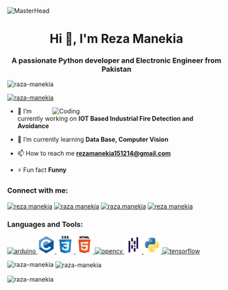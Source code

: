 ![MasterHead](https://camo.githubusercontent.com/98ba9943ba63722b938e39a01af02949093f2179a576b40b6006e563763f4690/68747470733a2f2f692e696d6775722e636f6d2f714e46463278472e6a7067)
<h1 align="center">Hi 👋, I'm Reza Manekia</h1>
<h3 align="center">A passionate Python developer and Electronic Engineer from Pakistan</h3>

<p align="left"> <img src="https://komarev.com/ghpvc/?username=raza-manekia&label=Profile%20views&color=0e75b6&style=flat" alt="raza-manekia" /> </p>

<p align="left"> <a href="https://github.com/ryo-ma/github-profile-trophy"><img src="https://github-profile-trophy.vercel.app/?username=raza-manekia" alt="raza-manekia" /></a> </p>

<img align="right" alt="Coding" width="400" src="https://prepinsta.com/wp-content/uploads/2020/05/avatar1-2.webp">

- 🔭 I’m currently working on **IOT Based Industrial Fire Detection and Avoidance**

- 🌱 I’m currently learning **Data Base, Computer Vision**

- 📫 How to reach me **rezamanekia151214@gmail.com**

- ⚡ Fun fact **Funny**

<h3 align="left">Connect with me:</h3>
<p align="left">
<a href="https://linkedin.com/in/reza manekia" target="blank"><img align="center" src="https://raw.githubusercontent.com/rahuldkjain/github-profile-readme-generator/master/src/images/icons/Social/linked-in-alt.svg" alt="reza manekia" height="30" width="40" /></a>
<a href="https://fb.com/raza manekia" target="blank"><img align="center" src="https://raw.githubusercontent.com/rahuldkjain/github-profile-readme-generator/master/src/images/icons/Social/facebook.svg" alt="raza manekia" height="30" width="40" /></a>
<a href="https://instagram.com/raza.manekia" target="blank"><img align="center" src="https://raw.githubusercontent.com/rahuldkjain/github-profile-readme-generator/master/src/images/icons/Social/instagram.svg" alt="raza.manekia" height="30" width="40" /></a>
<a href="https://www.hackerrank.com/reza manekia" target="blank"><img align="center" src="https://raw.githubusercontent.com/rahuldkjain/github-profile-readme-generator/master/src/images/icons/Social/hackerrank.svg" alt="reza manekia" height="30" width="40" /></a>
</p>

<h3 align="left">Languages and Tools:</h3>
<p align="left"> <a href="https://www.arduino.cc/" target="_blank" rel="noreferrer"> <img src="https://cdn.worldvectorlogo.com/logos/arduino-1.svg" alt="arduino" width="40" height="40"/> </a> <a href="https://www.cprogramming.com/" target="_blank" rel="noreferrer"> <img src="https://raw.githubusercontent.com/devicons/devicon/master/icons/c/c-original.svg" alt="c" width="40" height="40"/> </a> <a href="https://www.w3schools.com/css/" target="_blank" rel="noreferrer"> <img src="https://raw.githubusercontent.com/devicons/devicon/master/icons/css3/css3-original-wordmark.svg" alt="css3" width="40" height="40"/> </a> <a href="https://www.w3.org/html/" target="_blank" rel="noreferrer"> <img src="https://raw.githubusercontent.com/devicons/devicon/master/icons/html5/html5-original-wordmark.svg" alt="html5" width="40" height="40"/> </a> <a href="https://opencv.org/" target="_blank" rel="noreferrer"> <img src="https://www.vectorlogo.zone/logos/opencv/opencv-icon.svg" alt="opencv" width="40" height="40"/> </a> <a href="https://pandas.pydata.org/" target="_blank" rel="noreferrer"> <img src="https://raw.githubusercontent.com/devicons/devicon/2ae2a900d2f041da66e950e4d48052658d850630/icons/pandas/pandas-original.svg" alt="pandas" width="40" height="40"/> </a> <a href="https://www.python.org" target="_blank" rel="noreferrer"> <img src="https://raw.githubusercontent.com/devicons/devicon/master/icons/python/python-original.svg" alt="python" width="40" height="40"/> </a> <a href="https://www.tensorflow.org" target="_blank" rel="noreferrer"> <img src="https://www.vectorlogo.zone/logos/tensorflow/tensorflow-icon.svg" alt="tensorflow" width="40" height="40"/> </a> </p>

<p><img align="left" src="https://github-readme-stats.vercel.app/api/top-langs?username=raza-manekia&show_icons=true&locale=en&layout=compact" alt="raza-manekia" /></p>

<p>&nbsp;<img align="center" src="https://github-readme-stats.vercel.app/api?username=raza-manekia&show_icons=true&locale=en" alt="raza-manekia" /></p>

<p><img align="center" src="https://github-readme-streak-stats.herokuapp.com/?user=raza-manekia&" alt="raza-manekia" /></p>
